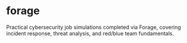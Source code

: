 # forage
Practical cybersecurity job simulations completed via Forage, covering incident response, threat analysis, and red/blue team fundamentals.
